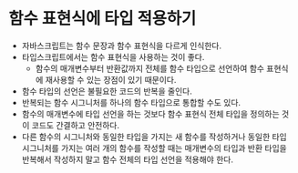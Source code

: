 # 함수 표현식에 타입 적용하기

- 자바스크립트는 함수 문장과 함수 표현식을 다르게 인식한다.
- 타입스크립트에서는 함수 표현식을 사용하는 것이 좋다.
  - 함수의 매개변수부터 반환값까지 전체를 함수 타입으로 선언하여 함수 표현식에 재사용할 수 있는 장점이 있기 때문이다.
- 함수 타입의 선언은 불필요한 코드의 반복을 줄인다.
- 반복되는 함수 시그니처를 하나의 함수 타입으로 통합할 수도 있다.
- 함수의 매개변수에 타입 선언을 하는 것보다 함수 표현식 전체 타입을 정의하는 것이 코드도 간결하고 안전하다.
- 다른 함수의 시그니처와 동일한 타입을 가지는 새 함수를 작성하거나 동일한 타입 시그니처를 가지는 여러 개의 함수를 작성할 때는 매개변수의 타입과 반환 타입을 반복해서 작성하지 말고 함수 전체의 타입 선언을 적용해야 한다.
